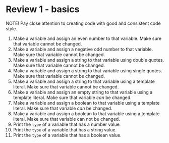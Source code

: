# Review 1 - basics

NOTE! Pay close attention to creating code with good and consistent code style.

1. Make a variable and assign an even number to that variable. Make sure that variable cannot be changed.
2. Make a variable and assign a negative odd number to that variable. Make sure that variable cannot be changed.
3. Make a variable and assign a string to that variable using double quotes. Make sure that variable cannot be changed.
4. Make a variable and assign a string to that variable using single quotes. Make sure that variable cannot be changed.
5. Make a variable and assign a string to that variable using a template literal. Make sure that variable cannot be changed.
6. Make a variable and assign an empty string to that variable using a template literal. Make sure that variable *can* be changed.
7. Make a variable and assign a boolean to that variable using a template literal. Make sure that variable *can* be changed.
8. Make a variable and assign a boolean to that variable using a template literal. Make sure that variable can not be changed.
9. Print the `type` of a variable that has a number value.
10. Print the `type` of a variable that has a string value.
11. Print the `type` of a variable that has a boolean value.
